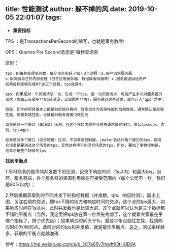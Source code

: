 title: 性能测试
author: 躲不掉的风
date: 2019-10-05 22:01:07
tags:
---
- **重要指标**

TPS ：是TransactionsPerSecond的缩写，也就是事务数/秒

QPS：Queries Per Second意思是“每秒查询率

区别：  

    tps，即每秒处理事务数，每个事务包括了如下3个过程：a.用户请求服务器
    b.服务器自己的内部处理（包含应用服务器、数据库服务器等）c.服务器返回给用户
    如果每秒能够完成N个这三个过程，tps就是N；

    qps，如果是对一个页面请求一次，形成一个tps，但一次页面请求，可能产生多次对服务器的请求（页面上有很多**html资源，比如图片**等），服务器对这些请求，就可计入“qps”之中；

    但是，如今的项目基本上都是前后端分离的，性能也分为前端性能和后端性能，通常默认是后端性能，即服务端性能，也就是对服务端接口做压测

    如果是对一个接口（单场景）压测，且这个接口内部不会再去请求其它接口，那么tps=qps，否则，tps≠qps

    如果是对多个接口（混合场景）压测，不加事务控制器，jmeter会统计每个接口的tps，而混合场景是要测试这个场景的tps，显然这样得不到混合场景的tps，所以，要加了事物控制器，结果才是整个场景的tps
    
**找到平衡点**

1.尽可能多的做不同并发数下的压测，记录下响应时间（1s以内）和最大tps，当然，服务器端，各个服务器的资源利用率在可接受范围内（每个公司不一样，我们是90%以内）；

2.然后根据获取到的不同并发下的指标数据（并发数、tps、响应时间），画出上图，关注右侧的交点，即tps下降的地方和响应时间的交点，这个点的tps最大，如果响应时间在1s以内，此时并发数也是比较大的，这个点就可以认为是三个指标都不错的平衡点（当然，我这里把tps放在第一位优先考虑了，这个就看大家最在乎哪个指标了，排个优先级）；如果响应时间大于1s，最佳平衡点就往左找，找到响应时间为1秒的点，此时对应的tps和并发值，就是最佳平衡点。总之，测试采样越多，获取的平衡点就越准确

参考：https://mp.weixin.qq.com/s/p_3C7e65v7mwfth3tHUB9A